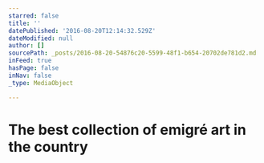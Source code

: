 ```yaml
---
starred: false
title: ''
datePublished: '2016-08-20T12:14:32.529Z'
dateModified: null
author: []
sourcePath: _posts/2016-08-20-54876c20-5599-48f1-b654-20702de781d2.md
inFeed: true
hasPage: false
inNav: false
_type: MediaObject

---
```

# The best collection of emigré art in the country